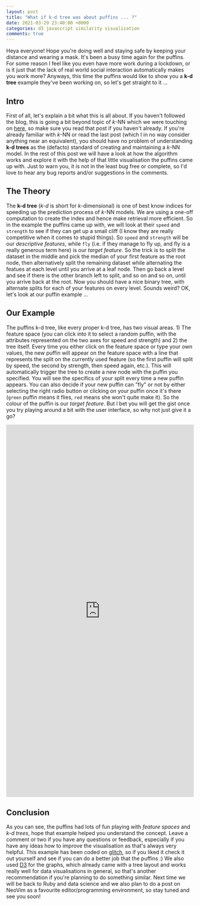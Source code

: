 ```yaml
---
layout: post
title: "What if k-d tree was about puffins ... ?"
date: 2021-03-29 23:40:00 +0000
categories: d3 javascript similarity visualisation
comments: true
---
```


Heya everyone! Hope you're doing well and staying safe by keeping your distance and wearing a mask. It's been a busy time again for the puffins. For some reason I feel like you even have more work during a lockdown, or is it just that the lack of real world social interaction automatically makes you work more? Anyways, this time the puffins would like to show you a **k-d tree** example they've been working on, so let's get straight to it ...

## Intro
First of all, let's explain a bit what this is all about. If you haven't followed the blog, this is going a bit beyond topic of *k*-NN which we were touching on [here](/ruby/similarity/knn/machine-learning/2021/03/11/explain-knn-in-ruby-code.html), so make sure you read that post if you haven't already. If you're already familiar with *k*-NN or read the last post (which I in no way consider anything near an equivalent), you should have no problem of understanding **k-d trees** as the (defacto) standard of creating and maintaining a *k*-NN model. In the rest of this post we will have a look at how the algorithm works and explore it with the help of that little visualisation the puffins came up with. Just to warn you, it is not in the least bug free or complete, so I'd love to hear any bug reports and/or suggestions in the comments.

## The Theory
The **k-d tree** (*k-d* is short for *k*-dimensional) is one of best know indices for speeding up the prediction process of *k*-NN models. We are using a one-off computation to create the index and hence make retrieval more efficient. 
So in the example the puffins came up with, we will look at their `speed` and `strength` to see if they can get up a small cliff (I know they are really competitive when it comes to stupid things). So `speed` and `strength` will be our *descriptive features*, while `fly` (i.e. if they manage to fly up, and fly is a really generous term here) is our *target feature*. So the trick is to split the dataset in the middle and pick the median of your first feature as the root node, then alternatively split the remaining dataset while alternating the featues at each level until you arrive at a leaf node. Then go back a level and see if there is the other branch left to split, and so on and so on, until you arrive back at the root. Now you should have a nice binary tree, with alternate splits for each of your features on every level. Sounds weird? OK, let's look at our puffin example ...

## Our Example
The puffins k-d tree, like every proper k-d tree, has two visual areas. 1) The feature space (you can click into it to select a random puffin, with the attributes represented on the two axes for speed and strength) and 2) the tree itself. Every time you either click on the feature space or type your own values, the new puffin will appear on the feature space with a line that represents the split on the currently used feature (so the first puffin will split by speed, the second by strength, then speed again, etc.). This will automatically trigger the tree to create a new node with the puffin you specified. You will see the specifics of your split every time a new puffin appears. You can also decide if your new puffin can "fly" or not by either selecting the right radio button or clicking on your puffin once it's there (`green` puffin means it flies, `red` means she won't quite make it). So the colour of the puffin is our *target feature*.
But I bet you will get the gist once you try playing around a bit with the user interface, so why not just give it a go?

<!-- Copy and Paste Me -->
<div class="glitch-embed-wrap" style="height: 1000px; width: 100%;">
  <iframe
    src="https://glitch.com/embed/#!/embed/k-d-tree?path=script.js&previewSize=100"
    title="k-d-tree on Glitch"
    allow="geolocation; microphone; camera; midi; vr; encrypted-media"
    style="height: 100%; width: 100%; border: 0;">
  </iframe>
</div>

## Conclusion
As you can see, the puffins had lots of fun playing with *feature spaces* and *k-d trees*, hope that example helped you understand the concept. Leave a comment or two if you have any questions or feedback, especially if you have any ideas how to improve the visualisation as that's always very helpful. This example has been coded on [glitch](glitch.com), so if you liked it check it out yourself and see if you can do a better job that the puffins :) We also used [D3](d3js.org) for the graphs, which already came with a tree layout and works really well for data visualisations in general, so that's another recommendation if you're planning to do something similar. Next time we will be back to Ruby and data science and we also plan to do a post on NeoVim as a favourite editor/programming environment, so stay tuned and see you soon!
